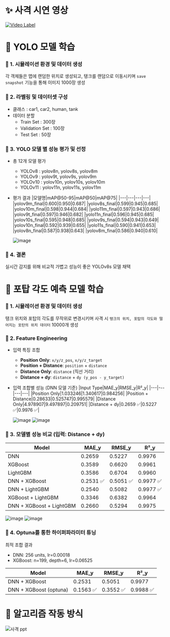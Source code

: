 # ✨ 사격 시연 영상

[![Video Label](http://img.youtube.com/vi/jnq8N-Le7EA/maxresdefault.jpg)](https://youtu.be/jnq8N-Le7EA)

# 🧠 YOLO 모델 학습

 ### 📌 1. 시뮬레이션 환경 및 데이터 생성
 각 객체들은 맵에 랜덤한 위치로 생성되고, 탱크를 랜덤으로 이동시키며 `save snapshot` 기능을 통해 이미지 1000장 생성

 ### 📌 2. 라벨링 및 데이터셋 구성
  - 클래스 : car1, car2, human, tank
  - 데이터 분할
    - Train Set : 300장
    - Validation Set : 100장
    - Test Set : 50장
 
 ### 📌 3. YOLO 모델 별 성능 평가 및 선정
  - 총 12개 모델 평가
    - YOLOv8 : yolov8n, yolov8s, yolov8m
    - YOLOv9 : yolov9t, yolov9s, yolov9m
    - YOLOv10 : yolov10n, yolov10s, yolov10m
    - YOLOv11 : yolov11n, yolov11s, yolov11m

  - 평가 결과
    |모델명|mAP@50-95|mAP@50|mAP@75|
    |---|---|---|---|
    |yolov9m_final|0.600|0.950|0.687|
    |yolov8s_final|0.599|0.945|0.685|
    |yolov10m_final|0.598|0.944|0.684|
    |yolo11m_final|0.597|0.943|0.686|
    |yolov9t_final|0.597|0.946|0.682|
    |yolo11n_final|0.596|0.945|0.685|
    |yolov10s_final|0.595|0.948|0.685|
    |yolov9s_final|0.594|0.943|0.649|
    |yolov10n_final|0.592|0.939|0.655|
    |yolo11s_final|0.590|0.941|0.653|
    |yolov8n_final|0.587|0.938|0.643|
    |yolov8m_final|0.586|0.940|0.610|

    ![image](https://github.com/user-attachments/assets/612387bf-49c9-4283-b101-ba42585965b7)

 ### 📌 4. 결론
 실시간 감지를 위해 비교적 가볍고 성능이 좋은 YOLOv8s 모델 채택

# 🧠 포탑 각도 예측 모델 학습

 ### 📌 1. 시뮬레이션 환경 및 데이터 생성
 탱크 위치와 포탑의 각도를 무작위로 변경시키며 사격 시 `탱크의 위치, 포탑의 각도와 떨어지는 포탄의 위치 데이터` 10000개 생성

 ### 📌 2. Feature Engineering
  - 입력 특징 조합
    - **Position Only**: `x/y/z_pos`, `x/y/z_target`
    - **Position + Distance**: `position` + `distance`
    - **Distance Only**: `distance` (직선 거리)
    - **Distance + dy**: `distance` + `dy (y_pos - y_target)`
  
  - 입력 조합별 성능 (DNN 모델 기준)
    |Input Type|MAE_y|RMSE_y|R²_y|
    |---|---|---|---|
    |Position Only|1.033246|1.340617|0.984256|
    |Position + Distance|0.28633|0.525747|0.995579|
    |Distance Only|4.978907|9.497897|0.209751|
    |Distance + dy|0.2659 ✅|0.5227 ✅|0.9976 ✅|

    ![image](https://github.com/user-attachments/assets/a8fe2250-441e-4930-8e6f-997f64b32adf)
    ![image](https://github.com/user-attachments/assets/5d480de2-eab7-4041-9ed8-fcac07f77ccb)

 ### 📌 3. 모델별 성능 비교 (입력: Distance + dy)
  |Model|MAE_y|RMSE_y|R²_y|
  |---|---|---|---|
  |DNN|0.2659|0.5227|0.9976|
  |XGBoost|0.3589|0.6620|0.9961|
  |LightGBM|0.3586|0.6704|0.9960|
  |DNN + XGBoost|0.2531 ✅|0.5051 ✅|0.9977 ✅|
  |DNN + LightGBM|0.2540|0.5082|0.9977 ✅|
  |XGBoost + LightGBM|0.3346|0.6382|0.9964|
  |DNN + XGBoost + LightGBM|0.2660|0.5294|0.9975|

  ![image](https://github.com/user-attachments/assets/feb168f1-c679-4160-829f-a839b31f035d)
  ![image](https://github.com/user-attachments/assets/60e746d0-240b-41f9-8fd6-7729ceb2691f)

 ### 📌 4. Optuna를 통한 하이퍼파라미터 튜닝
 최적 조합 결과
  - DNN: 256 units, lr=0.00018
  - XGBoost: n=199, depth=6, lr=0.06525
    
  |Model|MAE_y|RMSE_y|R²_y|
  |---|---|---|---|
  |DNN + XGBoost|0.2531|0.5051|0.9977|
  |DNN + XGBoost (optuna)|0.1563 ✅|0.3552 ✅|0.9988 ✅|

 # 🧠 알고리즘 작동 방식

 ![사격 ppt](https://github.com/user-attachments/assets/6abcdb3e-78ea-44ea-8f1f-2ad73fa6863a)

 
